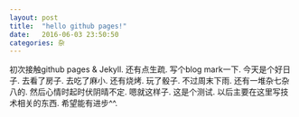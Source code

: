 ```yaml
---
layout: post
title:  "hello github pages!"
date:   2016-06-03 23:50:50
categories: 杂
---
```

  初次接触github pages & Jekyll. 还有点生疏. 写个blog mark一下. 今天是个好日子. 去看了房子. 去吃了麻小. 还有烧烤. 玩了骰子. 不过周末下雨. 还有一堆杂七杂八的. 然后心情时起时伏阴晴不定. 嗯就这样子. 这是个测试. 以后主要在这里写技术相关的东西. 希望能有进步^^.